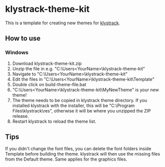 # klystrack-theme-kit

This is a template for creating new themes for [klystrack](http://kometbomb.github.io/klystrack/).

## How to use

### Windows

1. Download klystrack-theme-kit.zip
2. Unzip the file in e.g. "C:\Users\<YourName>\klystrack-theme-kit"
3. Navigate to "C:\Users\<YourName>\klystrack-theme-kit"
3. Edit the files in "C:\Users\<YourName>\klystrack-theme-kit\Template"
4. Double click on build-theme-file.bat
5. "C:\Users\<YourName>\klystrack-theme-kit\MyNewTheme" is your new theme!
6. The theme needs to be copied in klystrack theme directory. If you installed klystrack with the installer, this will be "C:\Program Files\klystrack\res", otherwise it will be where you unzipped the ZIP release. 
7. Restart klystrack to reload the theme list.

## Tips

If you didn't change the font files, you can delete the font folders inside Template before building the theme. klystrack will then use the missing files from the Default theme. Same applies for the graphics files.
